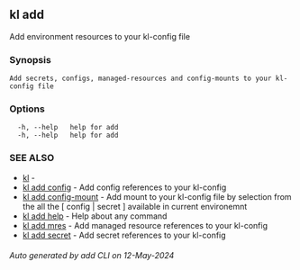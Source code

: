 ## kl add

Add environment resources to your kl-config file

### Synopsis

```
Add secrets, configs, managed-resources and config-mounts to your kl-config file
```

### Options

```
  -h, --help   help for add
  -h, --help   help for add
```

### SEE ALSO

* [kl](kl.md)  - 
* [kl add config](kl_add_config.md)  - Add config references to your kl-config
* [kl add config-mount](kl_add_config-mount.md)  - Add mount to your kl-config file by selection from the all the [ config | secret ] available in current environemnt
* [kl add help](kl_add_help.md)  - Help about any command
* [kl add mres](kl_add_mres.md)  - Add managed resource references to your kl-config
* [kl add secret](kl_add_secret.md)  - Add secret references to your kl-config

###### Auto generated by add CLI on 12-May-2024
